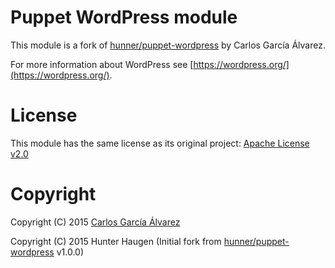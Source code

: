 Puppet WordPress module
=======================

This module is a fork of [hunner/puppet-wordpress](https://github.com/hunner/puppet-wordpress) by Carlos García Álvarez.

For more information about WordPress see [https://wordpress.org/](https://wordpress.org/).

License
=======================

This module has the same license as its original project: [Apache License v2.0](http://opensource.org/licenses/apache2.0.php)

Copyright
=======================

Copyright (C) 2015 [Carlos García Álvarez](http://carlosgarcia.engineer/)

Copyright (C) 2015 Hunter Haugen (Initial fork from [hunner/puppet-wordpress](https://github.com/hunner/puppet-wordpress) v1.0.0)
